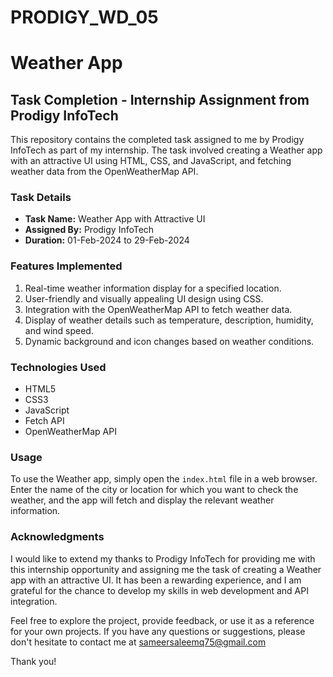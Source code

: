 # PRODIGY_WD_05

# Weather App

## Task Completion - Internship Assignment from Prodigy InfoTech

This repository contains the completed task assigned to me by Prodigy InfoTech as part of my internship. The task involved creating a Weather app with an attractive UI using HTML, CSS, and JavaScript, and fetching weather data from the OpenWeatherMap API.

### Task Details
- **Task Name:** Weather App with Attractive UI
- **Assigned By:** Prodigy InfoTech
- **Duration:** 01-Feb-2024 to 29-Feb-2024

### Features Implemented
1. Real-time weather information display for a specified location.
2. User-friendly and visually appealing UI design using CSS.
3. Integration with the OpenWeatherMap API to fetch weather data.
4. Display of weather details such as temperature, description, humidity, and wind speed.
5. Dynamic background and icon changes based on weather conditions.

### Technologies Used
- HTML5
- CSS3
- JavaScript
- Fetch API
- OpenWeatherMap API

### Usage
To use the Weather app, simply open the `index.html` file in a web browser. Enter the name of the city or location for which you want to check the weather, and the app will fetch and display the relevant weather information.

### Acknowledgments
I would like to extend my thanks to Prodigy InfoTech for providing me with this internship opportunity and assigning me the task of creating a Weather app with an attractive UI. It has been a rewarding experience, and I am grateful for the chance to develop my skills in web development and API integration.

Feel free to explore the project, provide feedback, or use it as a reference for your own projects. If you have any questions or suggestions, please don't hesitate to contact me at sameersaleemq75@gmail.com

Thank you!
